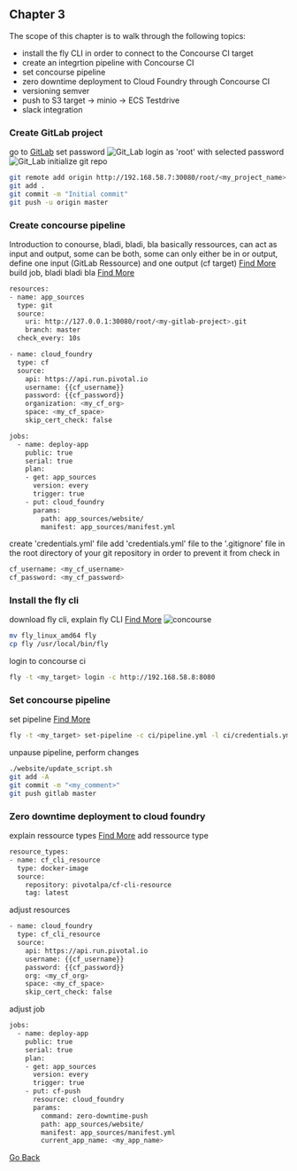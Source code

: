## Chapter 3

The scope of this chapter is to walk through the following topics:
* install the fly CLI in order to connect to the Concourse CI target
* create an integrtion pipeline with Concourse CI
* set concourse pipeline
* zero downtime deployment to Cloud Foundry through Concourse CI
* versioning semver
* push to S3 target -> minio -> ECS Testdrive
* slack integration

### Create GitLab project
go to [GitLab](http://192.168.58.7:30080)
set password
![Git_Lab](https://github.com/smichard/CNA_tutorial/blob/master/tutorial_assets/chapter_1/2_gitlab_1.JPG)
login as 'root' with selected password
![Git_Lab](https://github.com/smichard/CNA_tutorial/blob/master/tutorial_assets/chapter_1/2_gitlab_2.JPG)
initialize git repo

```bash
git remote add origin http://192.168.58.7:30080/root/<my_project_name>.git
git add .
git commit -m "Initial commit"
git push -u origin master
```

### Create concourse pipeline  
Introduction to conourse, bladi, bladi, bla
basically ressources, can act as input and output, some can be both, some can only either be in or output, define one input (GitLab Ressource) and one output (cf target) [Find More](https://concourse-ci.org/resources.html)
build job, bladi bladi bla
[Find More](https://concourse-ci.org/jobs.html)
```bash
resources:
- name: app_sources
  type: git
  source:
    uri: http://127.0.0.1:30080/root/<my-gitlab-project>.git
    branch: master
  check_every: 10s

- name: cloud_foundry
  type: cf
  source:
    api: https://api.run.pivotal.io
    username: {{cf_username}}
    password: {{cf_password}}
    organization: <my_cf_org>
    space: <my_cf_space>
    skip_cert_check: false

jobs:
  - name: deploy-app
    public: true
    serial: true
    plan:
    - get: app_sources
      version: every
      trigger: true
    - put: cloud_foundry
      params:
        path: app_sources/website/
        manifest: app_sources/manifest.yml
```
create 'credentials.yml' file
add 'credentials.yml' file to the '.gitignore' file in the root directory of your git repository in order to prevent it from check in
```bash
cf_username: <my_cf_username>
cf_password: <my_cf_password>
```

### Install the fly cli
download fly cli, explain fly CLI [Find More](https://concourse-ci.org/fly.html)
![concourse](https://github.com/smichard/CNA_tutorial/blob/master/tutorial_assets/chapter_1/2_concourse_1.JPG)
```bash
mv fly_linux_amd64 fly
cp fly /usr/local/bin/fly
```
login to concourse ci
```bash
fly -t <my_target> login -c http://192.168.58.8:8080
```

### Set concourse pipeline
set pipeline [Find More](https://concourse-ci.org/pipelines.html)
```bash
fly -t <my_target> set-pipeline -c ci/pipeline.yml -l ci/credentials.yml
```
unpause pipeline, perform changes
```bash
./website/update_script.sh
git add -A
git commit -m "<my_comment>"
git push gitlab master
```

### Zero downtime deployment to cloud foundry
explain ressource types [Find More](https://concourse-ci.org/resource-types.html)
add ressource type
```bash
resource_types:
- name: cf_cli_resource
  type: docker-image
  source:
    repository: pivotalpa/cf-cli-resource
    tag: latest
```
adjust resources
```bash
- name: cloud_foundry
  type: cf_cli_resource
  source:
    api: https://api.run.pivotal.io
    username: {{cf_username}}
    password: {{cf_password}}
    org: <my_cf_org>
    space: <my_cf_space>
    skip_cert_check: false
```
adjust job
```bash
jobs:
  - name: deploy-app
    public: true
    serial: true
    plan:
    - get: app_sources
      version: every
      trigger: true
    - put: cf-push
      resource: cloud_foundry
      params:
        command: zero-downtime-push
        path: app_sources/website/
        manifest: app_sources/manifest.yml
        current_app_name: <my_app_name>
```

[Go Back](https://github.com/smichard/CNA_tutorial)

